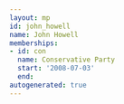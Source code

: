 ```yaml
---
layout: mp
id: john_howell
name: John Howell
memberships:
- id: con
  name: Conservative Party
  start: '2008-07-03'
  end: 
autogenerated: true
---
```

